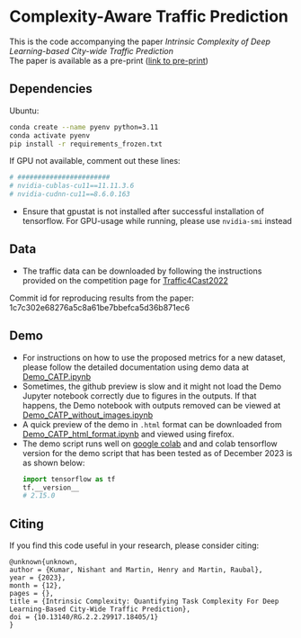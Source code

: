 
# Complexity-Aware Traffic Prediction 


This is the code accompanying the paper _Intrinsic Complexity of Deep Learning-based City-wide Traffic Prediction_  
The paper is available as a pre-print ([link to pre-print](http://dx.doi.org/10.13140/RG.2.2.29917.18405/1))
## Dependencies

Ubuntu: 
```bash
conda create --name pyenv python=3.11
conda activate pyenv
pip install -r requirements_frozen.txt
```
If GPU not available, comment out these lines:
```bash
# #######################
# nvidia-cublas-cu11==11.11.3.6
# nvidia-cudnn-cu11==8.6.0.163
```
- Ensure that gpustat is not installed after successful installation of tensorflow. For GPU-usage while running, please 
use `nvidia-smi` instead


## Data
- The traffic data can be downloaded by following the instructions provided on the competition page for [Traffic4Cast2022](https://github.com/iarai/NeurIPS2022-traffic4cast)


Commit id for reproducing results from the paper: 
1c7c302e68276a5c8a61be7bbefca5d36b871ec6


## Demo 
- For instructions on how to use the proposed metrics for a new dataset, please follow the detailed documentation using demo data at [Demo_CATP.ipynb](https://github.com/mie-lab/Complexity-Aware-Traffic-Prediction/blob/main/CATP/Demo_CATP.ipynb)
- Sometimes, the github preview is slow and it might not load the Demo Jupyter notebook correctly due to figures in the outputs. If that happens, the Demo notebook with outputs removed can be viewed at [Demo_CATP_without_images.ipynb](https://github.com/mie-lab/Complexity-Aware-Traffic-Prediction/blob/main/CATP/Demo_CATP_outputs_deleted.ipynb)
- A quick preview of the demo in `.html` format can be downloaded from [Demo_CATP_html_format.ipynb](https://github.com/mie-lab/Complexity-Aware-Traffic-Prediction/blob/main/CATP/Demo_CATP_html_format.ipynb) and viewed using firefox.
- The demo script runs well on [google colab](https://colab.research.google.com) and and colab tensorflow version for the demo script that has been tested as of December 2023 is as shown below:
  ```python
  import tensorflow as tf
  tf.__version__
  # 2.15.0
  ```


## Citing
If you find this code useful in your research, please consider citing:
```
@unknown{unknown,
author = {Kumar, Nishant and Martin, Henry and Martin, Raubal},
year = {2023},
month = {12},
pages = {},
title = {Intrinsic Complexity: Quantifying Task Complexity For Deep Learning-Based City-Wide Traffic Prediction},
doi = {10.13140/RG.2.2.29917.18405/1}
}
```
